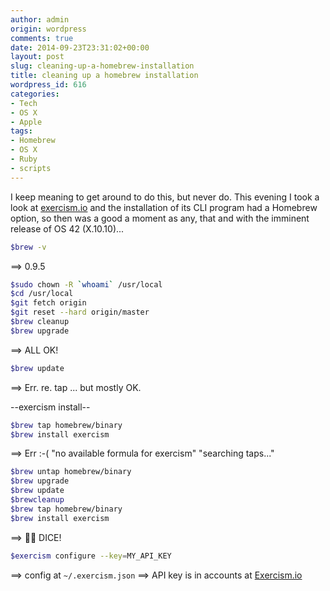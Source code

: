 ```yaml
---
author: admin
origin: wordpress
comments: true
date: 2014-09-23T23:31:02+00:00
layout: post
slug: cleaning-up-a-homebrew-installation
title: cleaning up a homebrew installation
wordpress_id: 616
categories:
- Tech
- OS X
- Apple
tags:
- Homebrew
- OS X
- Ruby
- scripts
---
```


I keep meaning to get around to do this, but never do. This evening I took a look at [exercism.io](http://exercism.io) and the installation of its CLI program had a Homebrew option, so then was a good a moment as any, that and with the imminent release of OS 42 (X.10.10)...

```bash
$brew -v
```
==> 0.9.5

```bash
$sudo chown -R `whoami` /usr/local
$cd /usr/local
$git fetch origin
$git reset --hard origin/master
$brew cleanup
$brew upgrade
```

==> ALL OK!

```bash
$brew update
```

==> Err. re. tap ... but mostly OK.

--exercism install--
```bash
$brew tap homebrew/binary
$brew install exercism
```

==> Err :-( "no available formula for exercism" "searching taps..."

```bash
$brew untap homebrew/binary
$brew upgrade
$brew update
$brewcleanup
$brew tap homebrew/binary
$brew install exercism
```
==> 🎲🎲 DICE!

```bash
$exercism configure --key=MY_API_KEY
```

==> config at `~/.exercism.json`
==> API key is in accounts at [Exercism.io](https://exercism.io/)
